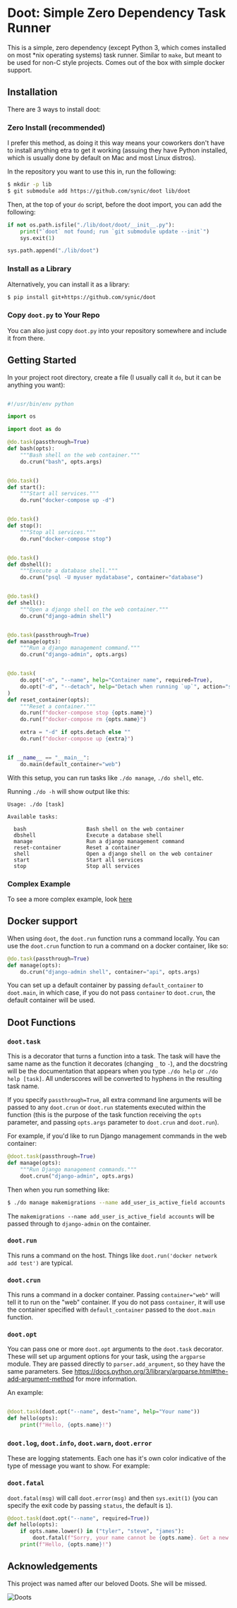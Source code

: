 # Doot: Simple Zero Dependency Task Runner

This is a simple, zero dependency (except Python 3, which comes installed on
most *nix operating systems) task runner. Similar to `make`, but meant to be
used for non-C style projects. Comes out of the box with simple docker support.

## Installation

There are 3 ways to install doot:

### Zero Install (recommended)

I prefer this method, as doing it this way means your coworkers don't have to
install anything etra to get it working (assuing they have Python installed,
which is usually done by default on Mac and most Linux distros).

In the repository you want to use this in, run the following:

```bash
$ mkdir -p lib
$ git submodule add https://github.com/synic/doot lib/doot
```

Then, at the top of your `do` script, before the doot import, you can add
the following:

```python
if not os.path.isfile("./lib/doot/doot/__init__.py"):
    print("`doot` not found; run `git submodule update --init`")
    sys.exit(1)

sys.path.append("./lib/doot")
```

### Install as a Library

Alternatively, you can install it as a library:

```bash
$ pip install git+https://github.com/synic/doot
```

### Copy `doot.py` to Your Repo

You can also just copy `doot.py` into your repository somewhere and include it
from there.

## Getting Started

In your project root directory, create a file (I usually call it `do`, but it
can be anything you want):

```python

#!/usr/bin/env python

import os

import doot as do

@do.task(passthrough=True)
def bash(opts):
    """Bash shell on the web container."""
    do.crun("bash", opts.args)


@do.task()
def start():
    """Start all services."""
    do.run("docker-compose up -d")


@do.task()
def stop():
    """Stop all services."""
    do.run("docker-compose stop")


@do.task()
def dbshell():
    """Execute a database shell."""
    do.crun("psql -U myuser mydatabase", container="database")


@do.task()
def shell():
    """Open a django shell on the web container."""
    do.crun("django-admin shell")


@do.task(passthrough=True)
def manage(opts):
    """Run a django management command."""
    do.crun("django-admin", opts.args)


@do.task(
    do.opt("-n", "--name", help="Container name", required=True),
    do.opt("-d", "--detach", help="Detach when running `up`", action="store_true"),
)
def reset_container(opts):
    """Reset a container."""
    do.run(f"docker-compose stop {opts.name}")
    do.run(f"docker-compose rm {opts.name}")

    extra = "-d" if opts.detach else ""
    do.run(f"docker-compose up {extra}")


if __name__ == "__main__":
    do.main(default_container="web")
```

With this setup, you can run tasks like `./do manage`, `./do shell`, etc.

Running `./do -h` will show output like this:

```
Usage: ./do [task]

Available tasks:

  bash                   Bash shell on the web container
  dbshell                Execute a database shell
  manage                 Run a django management command
  reset-container        Reset a container
  shell                  Open a django shell on the web container
  start                  Start all services
  stop                   Stop all services
```

### Complex Example

To see a more complex example, look [here](docs/complex_dootfile_example.md)

## Docker support

When using `doot`, the `doot.run` function runs a command locally. You can use
the `doot.crun` function to run a command on a docker container, like so:

```python
@do.task(passthrough=True)
def manage(opts):
    do.crun("django-admin shell", container="api", opts.args)
```

You can set up a default container by passing `default_container` to `doot.main`,
in which case, if you do not pass `container` to `doot.crun`, the default
container will be used.

## Doot Functions

### `doot.task`

This is a decorator that turns a function into a task. The task will have
the same name as the function it decorates (changing `_` to `-`), and the
docstring will be the documentation that appears when you type `./do help` or
`./do help [task]`. All underscores will be converted to hyphens in the
resulting task name.

If you specify `passthrough=True`, all extra command line arguments will be
passed to any `doot.crun` or `doot.run` statements executed within the function
(this is the purpose of the task function receiving the `opts` parameter,
and passing `opts.args` parameter to `doot.crun` and `doot.run`).

For example, if you'd like to run Django management commands in the web
container:

```python
@doot.task(passthrough=True)
def manage(opts):
    """Run Django management commands."""
    doot.crun("django-admin", opts.args)
```

Then when you run something like:

```bash
$ ./do manage makemigrations --name add_user_is_active_field accounts
```

The `makemigrations --name add_user_is_active_field accounts` will be passed
through to `django-admin` on the container.

### `doot.run`

This runs a command on the host. Things like
`doot.run('docker network add test')` are typical.

### `doot.crun`

This runs a command in a docker container. Passing `container="web"` will tell
it to run on the "web" container. If you do not pass `container`, it will use
the container specified with `default_container` passed to the `doot.main`
function.

### `doot.opt`

You can pass one or more `doot.opt` arguments to the `doot.task` decorator.
These will set up argument options for your task, using the `argparse`
module. They are passed directly to `parser.add_argument`, so they have the
same parameters. See
https://docs.python.org/3/library/argparse.html#the-add-argument-method for
more information.

An example:

```python

@doot.task(doot.opt("--name", dest="name", help="Your name"))
def hello(opts):
    print(f"Hello, {opts.name}!")
```

### `doot.log`, `doot.info`, `doot.warn`, `doot.error`

These are logging statements. Each one has it's own color indicative of the
type of message you want to show. For example:

### `doot.fatal`

`doot.fatal(msg)` will call `doot.error(msg)` and then `sys.exit(1)` (you can
specify the exit code by passing `status`, the default is `1`).

```python
@doot.task(doot.opt("--name", required=True))
def hello(opts):
    if opts.name.lower() in ("tyler", "steve", "james"):
        doot.fatal(f"Sorry, your name cannot be {opts.name}. Get a new one.")
    print(f"Hello, {opts.name}!")
```

## Acknowledgements

This project was named after our beloved Doots. She will be missed.

![Doots](docs/images/thebestdoots.jpg)
